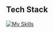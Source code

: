 
## Tech Stack
[![My Skills](https://skillicons.dev/icons?i=html,css,cpp,python,java,spring,mysql,postgresql,git,mongodb,docker)](https://skillicons.dev)
